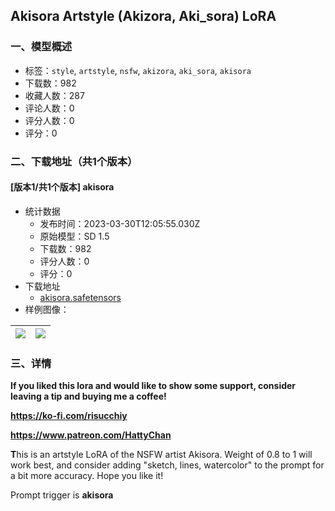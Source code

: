 ## Akisora Artstyle (Akizora, Aki_sora) LoRA
### 一、模型概述

- 标签：`style`, `artstyle`, `nsfw`, `akizora`, `aki_sora`, `akisora`
- 下载数：982
- 收藏人数：287
- 评论人数：0
- 评分人数：0
- 评分：0

### 二、下载地址（共1个版本）

#### [版本1/共1个版本] akisora

- 统计数据
  - 发布时间：2023-03-30T12:05:55.030Z
  - 原始模型：SD 1.5
  - 下载数：982
  - 评分人数：0
  - 评分：0
- 下载地址
  - [akisora.safetensors](https://civitai.com/api/download/models/30901)
- 样例图像：

| <img src="https://image.civitai.com/xG1nkqKTMzGDvpLrqFT7WA/5df19e47-5c08-49d9-0095-888e539e4f00/width=450/351381.jpeg" /> | <img src="https://image.civitai.com/xG1nkqKTMzGDvpLrqFT7WA/d4e2b8ee-8167-4e1b-b0f0-72642d13cb00/width=450/351382.jpeg" /> |
| ---- | ---- |


### 三、详情
<p><strong>If you liked this lora and would like to show some support, consider leaving a tip and buying me a coffee!</strong></p><p><a target="_blank" rel="ugc" href="https://ko-fi.com/risucchiy"><strong>https://ko-fi.com/risucchiy</strong></a></p><p><a target="_blank" rel="ugc" href="https://www.patreon.com/HattyChan"><strong>https://www.patreon.com/HattyChan</strong></a></p><p></p><p><strong>T</strong>his is an artstyle LoRA of the NSFW artist Akisora. Weight of 0.8 to 1 will work best, and consider adding "sketch, lines, watercolor" to the prompt for a bit more accuracy. Hope you like it!</p><p>Prompt trigger is <strong>akisora</strong></p>